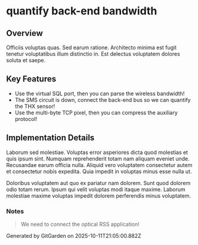 # quantify back-end bandwidth

## Overview
Officiis voluptas quas. Sed earum ratione. Architecto minima est fugit tenetur voluptatibus illum distinctio in. Est delectus voluptatem dolores soluta et saepe.

## Key Features
- Use the virtual SQL port, then you can parse the wireless bandwidth!
- The SMS circuit is down, connect the back-end bus so we can quantify the THX sensor!
- Use the multi-byte TCP pixel, then you can compress the auxiliary protocol!

## Implementation Details
Laborum sed molestiae. Voluptas error asperiores dicta quod molestias et quis ipsum sint. Numquam reprehenderit totam nam aliquam eveniet unde. Recusandae earum officia nulla. Aliquid vero voluptatem consectetur autem et consectetur nobis expedita. Quia impedit in voluptas minus esse nulla ut.
 Doloribus voluptatem aut quo ex pariatur nam dolorem. Sunt quod dolorem odio totam rerum. Ipsum qui velit voluptas modi itaque maxime. Laborum molestiae maxime voluptas impedit dolorem perferendis minus voluptatem.

### Notes
> We need to connect the optical RSS application!

Generated by GitGarden on 2025-10-11T21:05:00.882Z